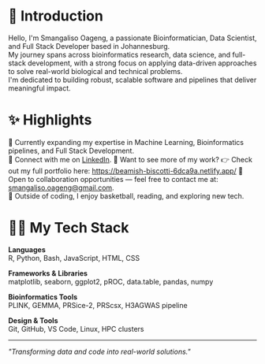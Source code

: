 # 👋 Introduction

Hello, I'm Smangaliso Oageng, a passionate Bioinformatician, Data Scientist, and Full Stack Developer based in Johannesburg.  
My journey spans across bioinformatics research, data science, and full-stack development, with a strong focus on applying data-driven approaches to solve real-world biological and technical problems.  
I'm dedicated to building robust, scalable software and pipelines that deliver meaningful impact.

# ✨ Highlights

🌱 Currently expanding my expertise in Machine Learning, Bioinformatics pipelines, and Full Stack Development.  
💼 Connect with me on [LinkedIn](https://www.linkedin.com/in/smangaliso-oageng-09231b2aa/).
🔗 Want to see more of my work? 👉 Check out my full portfolio here: https://beamish-biscotti-6dca9a.netlify.app/
📩 Open to collaboration opportunities — feel free to contact me at: smangaliso.oageng@gmail.com.  
🏀 Outside of coding, I enjoy basketball, reading, and exploring new tech.

# 👨‍💻 My Tech Stack

**Languages**  
R, Python, Bash, JavaScript, HTML, CSS  

**Frameworks & Libraries**  
matplotlib, seaborn, ggplot2, pROC, data.table, pandas, numpy  

**Bioinformatics Tools**  
PLINK, GEMMA, PRSice-2, PRScsx, H3AGWAS pipeline  

**Design & Tools**  
Git, GitHub, VS Code, Linux, HPC clusters

---

*"Transforming data and code into real-world solutions."*
<!---
Smanga1974/Smanga1974 is a ✨ special ✨ repository because its `README.md` (this file) appears on your GitHub profile.
You can click the Preview link to take a look at your changes.
--->
